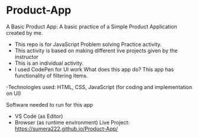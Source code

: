# Product-App
A Basic Product App:
A basic practice of a Simple Product Application created by me.

- This repo is for JavaScript Problem solving Practice activity.
- This activity is based on making different live projects given by the instructor
- This is an individual activity.
- I used CodePen for UI work
What does this app do?
This app has functionality of filtering items.

-Technologies used:
HTML, CSS, JavaScript (for coding and implementation on UI)

Software needed to run for this app
- VS Code (as Editor)
- Browser (as runtime environment)
Live Project:
 https://sumera222.github.io/Product-App/
